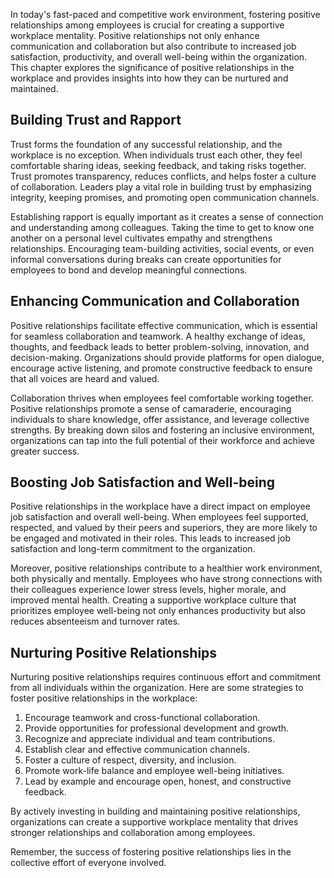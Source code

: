 
In today's fast-paced and competitive work environment, fostering positive relationships among employees is crucial for creating a supportive workplace mentality. Positive relationships not only enhance communication and collaboration but also contribute to increased job satisfaction, productivity, and overall well-being within the organization. This chapter explores the significance of positive relationships in the workplace and provides insights into how they can be nurtured and maintained.

## Building Trust and Rapport

Trust forms the foundation of any successful relationship, and the workplace is no exception. When individuals trust each other, they feel comfortable sharing ideas, seeking feedback, and taking risks together. Trust promotes transparency, reduces conflicts, and helps foster a culture of collaboration. Leaders play a vital role in building trust by emphasizing integrity, keeping promises, and promoting open communication channels.

Establishing rapport is equally important as it creates a sense of connection and understanding among colleagues. Taking the time to get to know one another on a personal level cultivates empathy and strengthens relationships. Encouraging team-building activities, social events, or even informal conversations during breaks can create opportunities for employees to bond and develop meaningful connections.

## Enhancing Communication and Collaboration

Positive relationships facilitate effective communication, which is essential for seamless collaboration and teamwork. A healthy exchange of ideas, thoughts, and feedback leads to better problem-solving, innovation, and decision-making. Organizations should provide platforms for open dialogue, encourage active listening, and promote constructive feedback to ensure that all voices are heard and valued.

Collaboration thrives when employees feel comfortable working together. Positive relationships promote a sense of camaraderie, encouraging individuals to share knowledge, offer assistance, and leverage collective strengths. By breaking down silos and fostering an inclusive environment, organizations can tap into the full potential of their workforce and achieve greater success.

## Boosting Job Satisfaction and Well-being

Positive relationships in the workplace have a direct impact on employee job satisfaction and overall well-being. When employees feel supported, respected, and valued by their peers and superiors, they are more likely to be engaged and motivated in their roles. This leads to increased job satisfaction and long-term commitment to the organization.

Moreover, positive relationships contribute to a healthier work environment, both physically and mentally. Employees who have strong connections with their colleagues experience lower stress levels, higher morale, and improved mental health. Creating a supportive workplace culture that prioritizes employee well-being not only enhances productivity but also reduces absenteeism and turnover rates.

## Nurturing Positive Relationships

Nurturing positive relationships requires continuous effort and commitment from all individuals within the organization. Here are some strategies to foster positive relationships in the workplace:

1. Encourage teamwork and cross-functional collaboration.
2. Provide opportunities for professional development and growth.
3. Recognize and appreciate individual and team contributions.
4. Establish clear and effective communication channels.
5. Foster a culture of respect, diversity, and inclusion.
6. Promote work-life balance and employee well-being initiatives.
7. Lead by example and encourage open, honest, and constructive feedback.

By actively investing in building and maintaining positive relationships, organizations can create a supportive workplace mentality that drives stronger relationships and collaboration among employees.

Remember, the success of fostering positive relationships lies in the collective effort of everyone involved.

